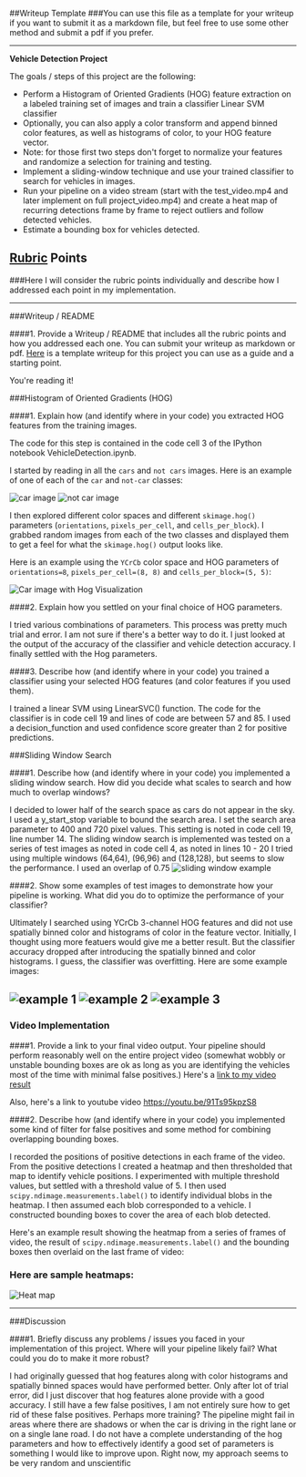 ##Writeup Template
###You can use this file as a template for your writeup if you want to submit it as a markdown file, but feel free to use some other method and submit a pdf if you prefer.

---

**Vehicle Detection Project**

The goals / steps of this project are the following:

* Perform a Histogram of Oriented Gradients (HOG) feature extraction on a labeled training set of images and train a classifier Linear SVM classifier
* Optionally, you can also apply a color transform and append binned color features, as well as histograms of color, to your HOG feature vector. 
* Note: for those first two steps don't forget to normalize your features and randomize a selection for training and testing.
* Implement a sliding-window technique and use your trained classifier to search for vehicles in images.
* Run your pipeline on a video stream (start with the test_video.mp4 and later implement on full project_video.mp4) and create a heat map of recurring detections frame by frame to reject outliers and follow detected vehicles.
* Estimate a bounding box for vehicles detected.

[//]: # (Image References)
[image1]: ./car_image.png
[image2]: ./notcar_image.png
[image3]: ./Example_Car_hviz.png
[image4]: ./output_test1.png
[image5]: ./output_test2.jpg
[image6]: ./output_test3.png
[image7]: ./output_test4.png
[image8]: ./hmap.png

[video1]: ./project_video.mp4

## [Rubric](https://review.udacity.com/#!/rubrics/513/view) Points
###Here I will consider the rubric points individually and describe how I addressed each point in my implementation.  

---
###Writeup / README

####1. Provide a Writeup / README that includes all the rubric points and how you addressed each one.  You can submit your writeup as markdown or pdf.  [Here](https://github.com/udacity/CarND-Vehicle-Detection/blob/master/writeup_template.md) is a template writeup for this project you can use as a guide and a starting point.  

You're reading it!

###Histogram of Oriented Gradients (HOG)

####1. Explain how (and identify where in your code) you extracted HOG features from the training images.

The code for this step is contained in the code cell 3 of the IPython notebook VehicleDetection.ipynb.  

I started by reading in all the `cars` and `not cars` images.  Here is an example of one of each of the `car` and `not-car` classes:

![car image][image1]
![not car image][image2]

I then explored different color spaces and different `skimage.hog()` parameters (`orientations`, `pixels_per_cell`, and `cells_per_block`).  I grabbed random images from each of the two classes and displayed them to get a feel for what the `skimage.hog()` output looks like.

Here is an example using the `YCrCb` color space and HOG parameters of `orientations=8`, `pixels_per_cell=(8, 8)` and `cells_per_block=(5, 5)`:


![Car image with Hog Visualization][image3]

####2. Explain how you settled on your final choice of HOG parameters.

I tried various combinations of parameters. This process was pretty much trial and error. I am not sure if there's a better way to do it. I just looked at the output of the accuracy of the classifier and vehicle detection accuracy.
I finally settled with the Hog parameters.

####3. Describe how (and identify where in your code) you trained a classifier using your selected HOG features (and color features if you used them).

I trained a linear SVM using LinearSVC() function. The code for the classifier is in code cell 19 and lines of code are between 57 and 85.
I used a decision_function and used confidence score greater than 2 for positive predictions.

###Sliding Window Search

####1. Describe how (and identify where in your code) you implemented a sliding window search.  How did you decide what scales to search and how much to overlap windows?

I decided to lower half of the search space as cars do not appear in the sky. I used a y_start_stop variable to bound the search area. I set the search area parameter to 400 and 720 pixel values. This setting is noted in code cell 19, line number 14.
The sliding window search is implemented was tested on a series of test images as noted in code cell 4, as noted in lines 10 - 20
I tried using multiple windows (64,64), (96,96) and (128,128), but seems to slow the performance. I used an overlap of 0.75
![sliding window example][image4]

####2. Show some examples of test images to demonstrate how your pipeline is working.  What did you do to optimize the performance of your classifier?

Ultimately I searched using YCrCb 3-channel HOG features and did not use spatially binned color and histograms of color in the feature vector. Initially, I thought using more featuers would give me a better result. But the classifier accuracy dropped after 
introducing the spatially binned and color histograms. I guess, the classifier was overfitting. Here are some example images:

![example 1][image5]
![example 2][image6]
![example 3][image7]
---

### Video Implementation

####1. Provide a link to your final video output.  Your pipeline should perform reasonably well on the entire project video (somewhat wobbly or unstable bounding boxes are ok as long as you are identifying the vehicles most of the time with minimal false positives.)
Here's a [link to my video result](./output_tweak.mp4)

Also, here's a link to youtube video https://youtu.be/91Ts95kpzS8


####2. Describe how (and identify where in your code) you implemented some kind of filter for false positives and some method for combining overlapping bounding boxes.

I recorded the positions of positive detections in each frame of the video.  From the positive detections I created a heatmap and then thresholded that map to identify vehicle positions. I experimented with multiple threshold values, but settled with a threshold value of 5.  I then used `scipy.ndimage.measurements.label()` to identify individual blobs in the heatmap.  I then assumed each blob corresponded to a vehicle.  I constructed bounding boxes to cover the area of each blob detected.  

Here's an example result showing the heatmap from a series of frames of video, the result of `scipy.ndimage.measurements.label()` and the bounding boxes then overlaid on the last frame of video:

### Here are sample heatmaps:

![Heat map][image8]



---

###Discussion

####1. Briefly discuss any problems / issues you faced in your implementation of this project.  Where will your pipeline likely fail?  What could you do to make it more robust?

I had originally guessed that hog features along with color histograms and spatially binned spaces would have performed better. Only after lot of trial error, did I just 
discover that hog features alone provide with a good accuracy. 
I still have a few false positives, I am not entirely sure how to get rid of these false positives. Perhaps more training?
The pipeline might fail in areas where there are shadows or when the car is driving in the right lane or on a single lane road.
I do not have a complete understanding of the hog parameters and how to effectively identify a good set of parameters is something I would like to improve upon. Right now, my approach seems to be very random and unscientific   

